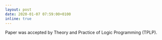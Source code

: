 ```yaml
---
layout: post
date: 2020-01-07 07:59:00+0100
inline: true
---
```


Paper was accepted by Theory and Practice of Logic Programming (TPLP).